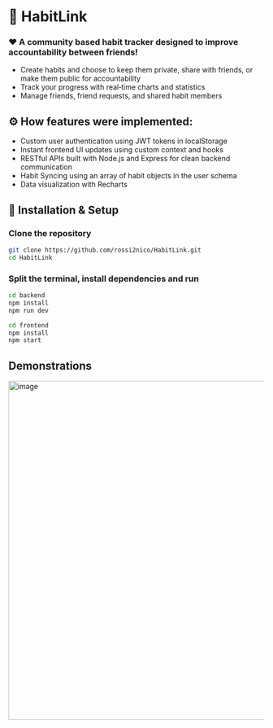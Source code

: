 ﻿# 🔗 HabitLink
### ❤️ A community based habit tracker designed to improve accountability between friends!  

- Create habits and choose to keep them private, share with friends, or make them public for accountability
- Track your progress with real‑time charts and statistics
- Manage friends, friend requests, and shared habit members

## ⚙️ How features were implemented:  
- Custom user authentication using JWT tokens in localStorage
- Instant frontend UI updates using custom context and hooks
- RESTful APIs built with Node.js and Express for clean backend communication
- Habit Syncing using an array of habit objects in the user schema
- Data visualization with Recharts


## 🚀 Installation & Setup
   ### Clone the repository
   ```bash
   git clone https://github.com/rossi2nico/HabitLink.git
   cd HabitLink
   ```
   ### Split the terminal, install dependencies and run
   ```bash
   cd backend
   npm install
   npm run dev
   ```
   ```bash
   cd frontend
   npm install
   npm start
   ```

## Demonstrations
<img width="1106" height="666" alt="image" src="https://github.com/user-attachments/assets/74547925-30de-4468-8f8c-99ffd3663946" />
